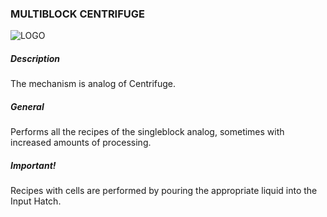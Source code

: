 ### MULTIBLOCK CENTRIFUGE

![LOGO](https://cdn.discordapp.com/attachments/916288528546144256/939507189628932207/centrifuge.png)

##### Description

The mechanism is analog of Centrifuge.

##### General

Performs all the recipes of the singleblock analog, sometimes with increased amounts of processing.

##### Important!

Recipes with cells are performed by pouring the appropriate liquid into the Input Hatch.
